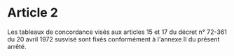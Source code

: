 # Article 2

Les tableaux de concordance visés aux articles 15 et 17 du décret n° 72-361 du 20 avril 1972 susvisé sont fixés conformément à l'annexe II du présent arrêté.
